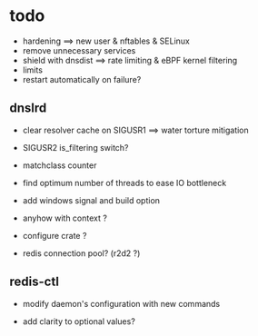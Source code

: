 # todo

- hardening                             ==> new user & nftables & SELinux
- remove unnecessary services
- shield with dnsdist                   ==> rate limiting & eBPF kernel filtering
- limits
- restart automatically on failure?

## dnslrd
- clear resolver cache on SIGUSR1       ==> water torture mitigation
- SIGUSR2 is_filtering switch?

- matchclass counter
- find optimum number of threads to ease IO bottleneck
- add windows signal and build option

- anyhow with context ?
- configure crate ?
- redis connection pool? (r2d2 ?)

## redis-ctl
- modify daemon's configuration with new commands

- add clarity to optional values?